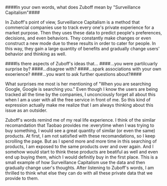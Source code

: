 ####In your own words, what does Zuboff mean by "Surveillance Capitalism"####

In Zuboff's point of view, Surveillance Capitalism is a method that commercial companies use to track every one's private experience for a market purpose. Then they uses these data to predict people's preferences, decisions, and even behaviors. They constantly make changes or even construct a new mode due to these results in order to cater for people. In this way, they gain a large quantity of benefits and gradually change users' behavior and thinking as well.








####Is there aspects of Zuboff's ideas that...
####...you were partilcuarly surprise by?
####...disagree with?
####...spark associations with your own exoerience?
####...you want to ask further questions about?####


What surprises me most is her mentioning of  "When you are searching Google, Google is searching you."  Even though I know the users are being tracked all the time by the companies, I unconciously forget all about this when I am a user with all the free service in front of me. So this kind of expression actually make me realize that I am always thinking about this issue as an outsider.

Zuboff's words remind me of my real life experience. I think of the similar recomandation that Taobao provides me :everytime when I was trying to buy something, I would see a great quantity of similar (or even the same) products. At first, I am not satisfied with these recomandations, so I keep scrolling the page. But as I spend more and more time in this searching of products, I am exposed to the same products over and over again. And I somehow would start to think these products are beatiful as well and even end up buying them, which I would definitly buy in the first place. This is a small example of how Surveillance Capitalism use the data and then gradually change user's thoughts. After listening to Zuboff's words, I am thrilled to think what else they can do with all these private data that we provide to them.
